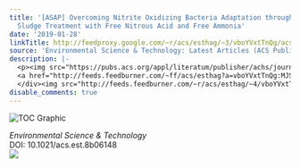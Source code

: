 ```yaml
---
title: '[ASAP] Overcoming Nitrite Oxidizing Bacteria Adaptation through Alternating
  Sludge Treatment with Free Nitrous Acid and Free Ammonia'
date: '2019-01-28'
linkTitle: http://feedproxy.google.com/~r/acs/esthag/~3/vboYVxtTnQg/acs.est.8b06148
source: 'Environmental Science & Technology: Latest Articles (ACS Publications)'
description: |-
  <p><img src="https://pubs.acs.org/appl/literatum/publisher/achs/journals/content/esthag/0/esthag.ahead-of-print/acs.est.8b06148/20190128/images/medium/es-2018-06148k_0006.gif" alt="TOC Graphic"/></p><div><cite>Environmental Science & Technology</cite></div><div>DOI: 10.1021/acs.est.8b06148</div><div class="feedflare">
  <a href="http://feeds.feedburner.com/~ff/acs/esthag?a=vboYVxtTnQg:MJSZ3cXs7JY:yIl2AUoC8zA"><img src="http://feeds.feedburner.com/~ff/acs/esthag?d=yIl2AUoC8zA" border="0"></img></a>
  </div><img src="http://feeds.feedburner.com/~r/acs/esthag/~4/vboYVxtTnQg" height="1" width="1" ...
disable_comments: true
---
```

<p><img src="https://pubs.acs.org/appl/literatum/publisher/achs/journals/content/esthag/0/esthag.ahead-of-print/acs.est.8b06148/20190128/images/medium/es-2018-06148k_0006.gif" alt="TOC Graphic"/></p><div><cite>Environmental Science & Technology</cite></div><div>DOI: 10.1021/acs.est.8b06148</div><div class="feedflare">
<a href="http://feeds.feedburner.com/~ff/acs/esthag?a=vboYVxtTnQg:MJSZ3cXs7JY:yIl2AUoC8zA"><img src="http://feeds.feedburner.com/~ff/acs/esthag?d=yIl2AUoC8zA" border="0"></img></a>
</div><img src="http://feeds.feedburner.com/~r/acs/esthag/~4/vboYVxtTnQg" height="1" width="1" ...